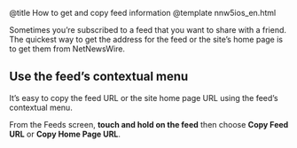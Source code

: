 @title How to get and copy feed information
@template nnw5ios_en.html

Sometimes you’re subscribed to a feed that you want to share with a friend. The quickest way to get the address for the feed or the site’s home page is to get them from NetNewsWire.


## Use the feed’s contextual menu

It’s easy to copy the feed URL or the site home page URL using the feed’s contextual menu.

From the Feeds screen, **touch and hold on the feed** then choose **Copy Feed URL** or **Copy Home Page URL**.